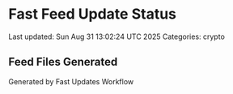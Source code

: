 # Fast Feed Update Status
Last updated: Sun Aug 31 13:02:24 UTC 2025
Categories: crypto

## Feed Files Generated

Generated by Fast Updates Workflow
